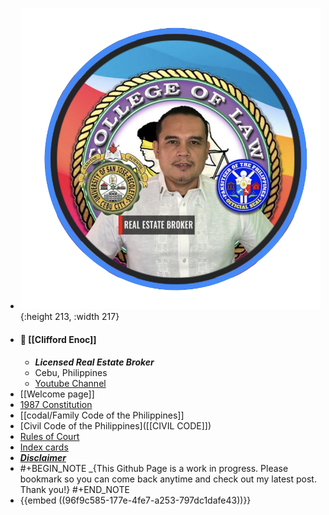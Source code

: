 - ![paksiteer-clifford-enoc.png](../assets/paksiteer-clifford-enoc_1666949696061_0.png){:height 213, :width 217}
- #### 🙌 **[[Clifford Enoc]]**
	- ***Licensed Real Estate Broker***
	- Cebu, Philippines
	- [Youtube Channel](https://www.youtube.com/cliffordenoc)
- [[Welcome page]]
- [1987 Constitution]([[CONSTI_1987_Annotated]])
- [[codal/Family Code of the Philippines]]
- [Civil Code of the Philippines]([[CIVIL CODE]])
- [Rules of Court]([[ROC_Annotated]])
- [Index cards]([[Index_Cards]])
- [***Disclaimer***](((635b3d4a-3926-469b-8dd5-980f6f7c1721)))
- #+BEGIN_NOTE
  _{This Github Page is a work in progress. Please bookmark so you can come back anytime and check out my latest post. Thank you!}
  #+END_NOTE
- {{embed ((96f9c585-177e-4fe7-a253-797dc1dafe43))}}